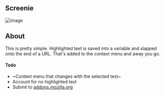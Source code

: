 ## Screenie
![image](https://user-images.githubusercontent.com/53918109/72689558-2b2df300-3ad8-11ea-8985-936412bd5c05.png)

## About
This is pretty simple. Highlighted text is saved into a variable and slapped onto the end of a URL. That's added to the context menu and away you go.

#### Todo
* ~Context menu that changes with the selected text~
* Account for no highlighted text
* Submit to [addons.mozilla.org](https://addons.mozilla.org/en-US/firefox/)

